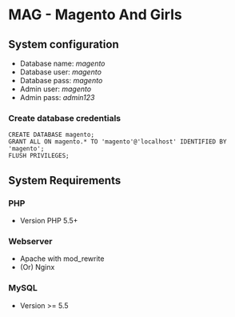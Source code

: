 MAG - Magento And Girls
=========================== 
## System configuration
- Database name: *magento*
- Database user: *magento*
- Database pass: *magento*
- Admin user: *magento*
- Admin pass: *admin123*

### Create database credentials
```
CREATE DATABASE magento;
GRANT ALL ON magento.* TO 'magento'@'localhost' IDENTIFIED BY 'magento';
FLUSH PRIVILEGES;
```

## System Requirements

### PHP
- Version PHP 5.5+

### Webserver 
- Apache with mod_rewrite
- (Or) Nginx

### MySQL 
- Version >= 5.5

